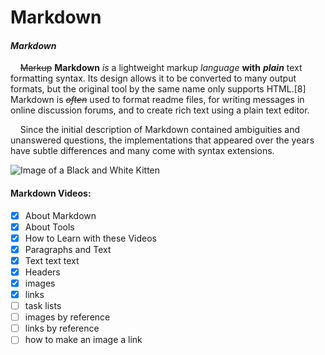 # Markdown

#### *Markdown*
&nbsp;&nbsp;&nbsp;&nbsp;~~Markup~~ __Markdown__ _is_ a lightweight markup *language* **with** *__plain__* text formatting syntax. Its design allows it to be converted to many output formats, but the original tool by the same name only supports HTML.[8] Markdown is *~~often~~* used to format readme files, for writing messages in online discussion forums, and to create rich text using a plain text editor.

&nbsp;&nbsp;&nbsp;&nbsp;Since the initial description of Markdown contained ambiguities and unanswered questions, the implementations that appeared over the years have subtle differences and many come with syntax extensions.

![Image of a Black and White Kitten](https://raw.githubusercontent.com/webcraftie/Markdown/master/images/kitten.png "What a cute kitten!")

#### Markdown Videos:  
* [x] About Markdown  
* [x] About Tools  
* [x] How to Learn with these Videos  
* [x] Paragraphs and Text 
* [x] Text text text 
* [x] Headers 
* [x] images
* [x] links
* [ ] task lists
* [ ] images by reference
* [ ] links by reference
* [ ] how to make an image a link 